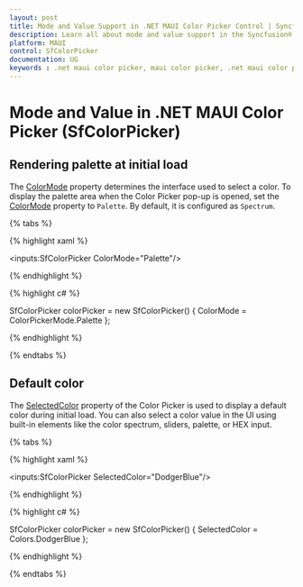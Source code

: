```yaml
---
layout: post
title: Mode and Value Support in .NET MAUI Color Picker Control | Syncfusion®
description: Learn all about mode and value support in the Syncfusion® .NET MAUI Color Picker (SfColorPicker) control and more.
platform: MAUI
control: SfColorPicker
documentation: UG
keywords : .net maui color picker, maui color picker, .net maui color picker control, maui color picker control
---
```


# Mode and Value in .NET MAUI Color Picker (SfColorPicker)

## Rendering palette at initial load

The [ColorMode]() property determines the interface used to select a color. To display the palette area when the Color Picker pop-up is opened, set the [ColorMode]() property to `Palette`. By default, it is configured as `Spectrum`.

{% tabs %}

{% highlight xaml %}

<inputs:SfColorPicker ColorMode="Palette"/>          

{% endhighlight %}

{% highlight c# %}

SfColorPicker colorPicker = new SfColorPicker()
{
    ColorMode = ColorPickerMode.Palette
};

{% endhighlight %}

{% endtabs %}

## Default color

The [SelectedColor]() property of the Color Picker is used to display a default color during initial load. You can also select a color value in the UI using built-in elements like the color spectrum, sliders, palette, or HEX input.

{% tabs %}

{% highlight xaml %}

<inputs:SfColorPicker SelectedColor="DodgerBlue"/>       

{% endhighlight %}

{% highlight c# %}

SfColorPicker colorPicker = new SfColorPicker()
{
    SelectedColor = Colors.DodgerBlue
};
 
{% endhighlight %}

{% endtabs %}
